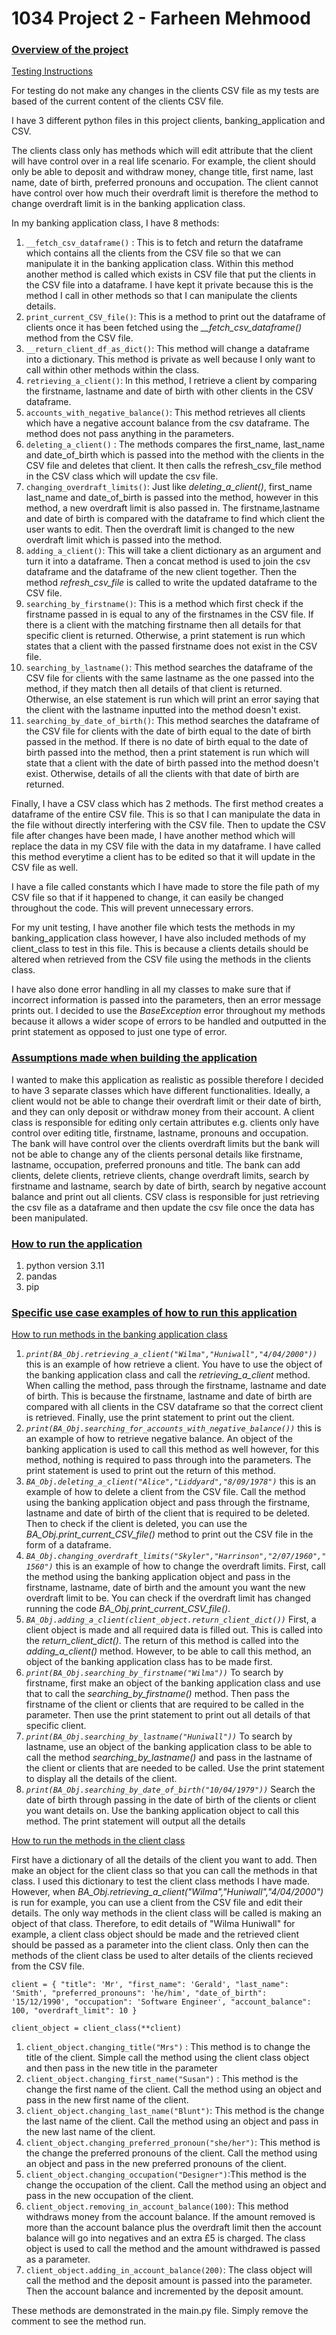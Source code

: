 # 1034 Project 2 - Farheen Mehmood

### <u>Overview of the project</u>
<u>Testing Instructions</u>

For testing do not make any changes in the clients CSV file as my tests are based of the current content of the clients CSV file.

I have 3 different python files in this project clients, banking_application and CSV.

The clients class only has methods which will edit attribute that the client will have control over in a real life scenario. For example, the client should only be able to deposit and withdraw money, change title, first name, last name, date of birth, preferred pronouns and occupation. The client cannot have control over how much their overdraft limit is therefore the method to change overdraft limit is in the banking application class.

In my banking application class, I have 8 methods:
1. `__fetch_csv_dataframe()` : This is to fetch and return the dataframe which contains all the clients from the CSV file so that we can manipulate it in the banking application class. Within this method another method is called which exists in CSV file that put the clients in the CSV file into a dataframe. I have kept it private because this is the method I call in other methods so that I can manipulate the clients details.
2. `print_current_CSV_file()`: This is a method to print out the dataframe of clients once it has been fetched using the *__fetch_csv_dataframe()* method from the CSV file.
3. `__return_client_df_as_dict()`: This method will change a dataframe into a dictionary. This method is private as well because I only want to call within other methods within the class.
4. `retrieving_a_client()`: In this method, I retrieve a client by comparing the firstname, lastname and date of birth with other clients in the CSV dataframe.
5. `accounts_with_negative_balance()`: This method retrieves all clients which have a negative account balance from the csv dataframe. The method does not pass anything in the parameters.
6. `deleting_a_client()` : The methods compares the first_name, last_name and date_of_birth which is passed into the method with the clients in the CSV file and deletes that client. It then calls the refresh_csv_file method in the CSV class which will update the csv file.
7. `changing_overdraft_limits()`: Just like *deleting_a_client()*, first_name last_name and date_of_birth is passed into the method, however in this method, a new overdraft limit is also passed in. The firstname,lastname and date of birth is compared with the dataframe to find which client the user wants to edit. Then the overdraft limit is changed to the new overdraft limit which is passed into the method.
8. `adding_a_client()`: This will take a client dictionary as an argument and turn it into a dataframe. Then a concat method is used to join the csv dataframe and the dataframe of the new client together. Then the method *refresh_csv_file* is called to write the updated dataframe to the CSV file. 
9. `searching_by_firstname()`: This is a method which first check if the firstname passed in is equal to any of the firstnames in the CSV file. If there is a client with the matching firstname then all details for that specific client is returned. Otherwise, a print statement is run which states that a client with the passed firstname does not exist in the CSV file.
10. `searching_by_lastname()`: This method searches the dataframe of the CSV file for clients with the same lastname as the one passed into the method, if they match then all details of that client is returned. Otherwise, an else statement is run which will print an error saying that the client with the lastname inputted into the method doesn't exist.
11. `searching_by_date_of_birth()`: This method searches the dataframe of the CSV file for clients with the date of birth equal to the date of birth passed in the method. If there is no date of birth equal to the date of birth passed into the method, then a print statement is run which will state that a client with the date of birth passed into the method doesn't exist. Otherwise, details of all the clients with that date of birth are returned. 

Finally, I have a CSV class which has 2 methods. The first method creates a dataframe of the entire CSV file. This is so that I can manipulate the data in the file without directly interfering with the CSV file. Then to update the CSV file after changes have been made, I have another method which will replace the data in my CSV file with the data in my dataframe. I have called this method everytime a client has to be edited so that it will update in the CSV file as well.

I have a file called constants which I have made to store the file path of my CSV file so that if it happened to change, it can easily be changed throughout the code. This will prevent unnecessary errors.

For my unit testing, I have another file which tests the methods in my banking_application class however, I have also included methods of my client_class to test in this file. This is because a clients details should be altered when retrieved from the CSV file using the methods in the clients class.

I have also done error handling in all my classes to make sure that if incorrect information is passed into the parameters, then an error message prints out. I decided to use the *BaseException* error throughout my methods because it allows a wider scope of errors to be handled and outputted in the print statement as opposed to just one type of error.
### <u>Assumptions made when building the application</u>
I wanted to make this application as realistic as possible therefore I decided to have 3 separate classes which have different functionalities. Ideally, a client would not be able to change their overdraft limit or their date of birth, and they can only deposit or withdraw money from their account. A client class is responsible for editing only certain attributes e.g. clients only have control over editing title, firstname, lastname, pronouns and occupation. The bank will have control over the clients overdraft limits but the bank will not be able to change any of the clients personal details like firstname, lastname, occupation, preferred pronouns and title. The bank can add clients, delete clients, retrieve clients, change overdraft limits, search by firstname and lastname, search by date of birth, search by negative account balance and print out all clients. CSV class is responsible for just retrieving the csv file as a dataframe and then update the csv file once the data has been manipulated.
### <u>How to run the application</u>
1. python version 3.11
2. pandas
3. pip
### <u>Specific use case examples of how to run this application</u> 
<u> How to run methods in the banking application class</u>

1. *`print(BA_Obj.retrieving_a_client("Wilma","Huniwall","4/04/2000"))`*  this is an example of how retrieve a client. You have to use the object of the banking application class and call the *retrieving_a_client* method. When calling the method, pass through the firstname, lastname and date of birth. This is because the firstname, lastname and date of birth are compared with all clients in the CSV dataframe so that the correct client is retrieved. Finally, use the print statement to print out the client.
2. *`print(BA_Obj.searching_for_accounts_with_negative_balance())`* this is an example of how to retrieve negative balance. An object of the banking application is used to call this method as well however, for this method, nothing is required to pass through into the parameters. The print statement is used to print out the return of this method.
3. *`BA_Obj.deleting_a_client("Alice","Liddyard","8/09/1978")`* this is an example of how to delete a client from the CSV file. Call the method using the banking application object and pass through the firstname, lastname and date of birth of the client that is required to be deleted. Then to check if the client is deleted, you can use the *BA_Obj.print_current_CSV_file()* method to print out the CSV file in the form of a dataframe.
4. *`BA_Obj.changing_overdraft_limits("Skyler","Harrinson","2/07/1960","1560")`* this is an example of how to change the overdraft limits. First, call the method using the banking application object and pass in the firstname, lastname, date of birth and the amount you want the new overdraft limit to be. You can check if the overdraft limit has changed running the code *BA_Obj.print_current_CSV_file()*.
5. *`BA_Obj.adding_a_client(client_object.return_client_dict())`* First, a client object is made and all required data is filled out. This is called into the *return_client_dict()*. The return of this method is called into the *adding_a_client()* method. However, to be able to call this method, an object of the banking application class has to be made first.
6. *`print(BA_Obj.searching_by_firstname("Wilma"))`* To search by firstname, first make an object of the banking application class and use that to call the *searching_by_firstname()* method. Then pass the firstname of the client or clients that are required to be called in the parameter. Then use the print statement to print out all details of that specific client.
7. *`print(BA_Obj.searching_by_lastname("Huniwall"))`* To search by lastname, use an object of the banking application class to be able to call the method *searching_by_lastname()* and pass in the lastname of the client or clients that are needed to be called. Use the print statement to display all the details of the client.
8. *`print(BA_Obj.searching_by_date_of_birth("10/04/1979"))`* Search the date of birth through passing in the date of birth of the clients or client you want details on. Use the banking application object to call this method. The print statement will output all the details

<u> How to run the methods in the client class </u>

First have a dictionary of all the details of the client you want to add. Then make an object for the client class so that you can call the methods in that class. I used this dictionary to test the client class methods I have made. However, when *BA_Obj.retrieving_a_client("Wilma","Huniwall","4/04/2000")* is run for example, you can use a client from the CSV file and edit their details. The only way methods in the client class will be called is making an object of that class. Therefore, to edit details of "Wilma Huniwall" for example, a client class object should be made and the retrieved client should be passed as a parameter into the client class. Only then can the methods of the client class be used to alter details of the clients recieved from the CSV file.  

`client = {
        "title": 'Mr',
        "first_name": 'Gerald',
        "last_name": 'Smith',
        "preferred_pronouns": 'he/him',
        "date_of_birth": '15/12/1990',
        "occupation": 'Software Engineer',
        "account_balance": 100,
        "overdraft_limit": 10
    }`

`client_object = client_class(**client)`

1. `client_object.changing_title("Mrs")`  : This method is to change the title of the client. Simple call the method using the client class object and then pass in the new title in the parameter
2. `client_object.changing_first_name("Susan")` : This method is the change the first name of the client. Call the method using an object and pass in the new first name of the client.
3. `client_object.changing_last_name("Blunt")`: This method is the change the last name of the client. Call the method using an object and pass in the new last name of the client.
4. `client_object.changing_preferred_pronoun("she/her")`: This method is the change the preferred pronouns of the client. Call the method using an object and pass in the new preferred pronouns of the client.
5. `client_object.changing_occupation("Designer")`:This method is the change the occupation of the client. Call the method using an object and pass in the new occupation of the client.
6. `client_object.removing_in_account_balance(100)`: This method withdraws money from the account balance. If the amount removed is more than the account balance plus the overdraft limit then the account balance will go into negatives and an extra £5 is charged. The class object is used to call the method and the amount withdrawed is passed as a parameter.
7. `client_object.adding_in_account_balance(200)`: The class object will call the method and the deposit amount is passed into the parameter. Then the account balance and incremented by the deposit amount.

These methods are demonstrated in the main.py file. Simply remove the comment to see the method run.
